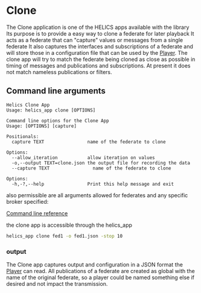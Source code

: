 # Clone

The Clone application is one of the HELICS apps available with the library
Its purpose is to provide a easy way to clone a federate for later playback
It acts as a federate that can "capture" values or messages from a single federate
It also captures the interfaces and subscriptions of a federate and will store
those in a configuration file that can be used by the [Player](Player.md).
The clone app will try to match the federate being cloned as close as possible
in timing of messages and publications and subscriptions. At present it does
not match nameless publications or filters.

## Command line arguments

```text
Helics Clone App
Usage: helics_app clone [OPTIONS]

Command line options for the Clone App
Usage: [OPTIONS] [capture]

Positionals:
  capture TEXT                name of the federate to clone

Options:
  --allow_iteration           allow iteration on values
  -o,--output TEXT=clone.json the output file for recording the data
  --capture TEXT                name of the federate to clone

Options:
  -h,-?,--help                Print this help message and exit

```

also permissible are all arguments allowed for federates and any specific broker specified:

[Command line reference](cmdArgs.md)

the clone app is accessible through the helics_app

```bash
helics_app clone fed1 -o fed1.json -stop 10
```

### output

The Clone app captures output and configuration in a JSON format the [Player](Player) can read.
All publications of a federate are created as global with the name of the original federate, so a player could be named something
else if desired and not impact the transmission.
